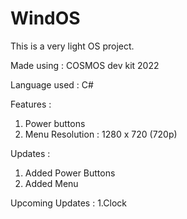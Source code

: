 # WindOS
This is a very light OS project.

Made using : COSMOS dev kit 2022

Language used : C#

Features :
  1. Power buttons
  2. Menu
Resolution : 1280 x 720 (720p)

Updates : 
  1. Added Power Buttons
  2. Added Menu

Upcoming Updates :
  1.Clock
  
